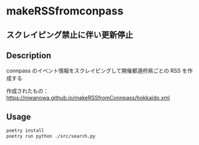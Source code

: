 # makeRSSfromconpass

## スクレイピング禁止に伴い更新停止

## Description

connpass のイベント情報をスクレイピングして開催都道府県ごとの RSS を作成する

作成されたもの：
<https://niwanowa.github.io/makeRSSfromConnpass/hokkaido.xml>

## Usage

```bash
poetry install
poetry run python ./src/search.py
```

